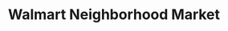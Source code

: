 ---
title: "Walmart Neighborhood Market"
url: /mesa/walmart-neighborhood-market-east-university-drive/
shop: Supermarkt
---